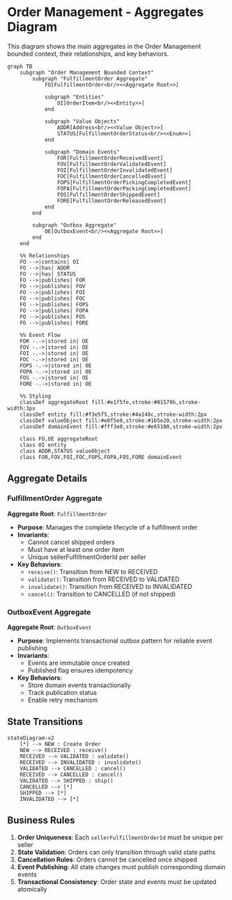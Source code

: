 # Order Management - Aggregates Diagram

This diagram shows the main aggregates in the Order Management bounded context, their relationships, and key behaviors.

```mermaid
graph TB
    subgraph "Order Management Bounded Context"
        subgraph "FulfillmentOrder Aggregate"
            FO[FulfillmentOrder<br/><<Aggregate Root>>]

            subgraph "Entities"
                OI[OrderItem<br/><<Entity>>]
            end

            subgraph "Value Objects"
                ADDR[Address<br/><<Value Object>>]
                STATUS[FulfillmentOrderStatus<br/><<Enum>>]
            end

            subgraph "Domain Events"
                FOR[FulfillmentOrderReceivedEvent]
                FOV[FulfillmentOrderValidatedEvent]
                FOI[FulfillmentOrderInvalidatedEvent]
                FOC[FulfillmentOrderCancelledEvent]
                FOPS[FulfillmentOrderPickingCompletedEvent]
                FOPA[FulfillmentOrderPackingCompletedEvent]
                FOS[FulfillmentOrderShippedEvent]
                FORE[FulfillmentOrderReleasedEvent]
            end
        end

        subgraph "Outbox Aggregate"
            OE[OutboxEvent<br/><<Aggregate Root>>]
        end
    end

    %% Relationships
    FO -->|contains| OI
    FO -->|has| ADDR
    FO -->|has| STATUS
    FO -->|publishes| FOR
    FO -->|publishes| FOV
    FO -->|publishes| FOI
    FO -->|publishes| FOC
    FO -->|publishes| FOPS
    FO -->|publishes| FOPA
    FO -->|publishes| FOS
    FO -->|publishes| FORE

    %% Event Flow
    FOR -.->|stored in| OE
    FOV -.->|stored in| OE
    FOI -.->|stored in| OE
    FOC -.->|stored in| OE
    FOPS -.->|stored in| OE
    FOPA -.->|stored in| OE
    FOS -.->|stored in| OE
    FORE -.->|stored in| OE

    %% Styling
    classDef aggregateRoot fill:#e1f5fe,stroke:#01579b,stroke-width:3px
    classDef entity fill:#f3e5f5,stroke:#4a148c,stroke-width:2px
    classDef valueObject fill:#e8f5e8,stroke:#1b5e20,stroke-width:2px
    classDef domainEvent fill:#fff3e0,stroke:#e65100,stroke-width:2px

    class FO,OE aggregateRoot
    class OI entity
    class ADDR,STATUS valueObject
    class FOR,FOV,FOI,FOC,FOPS,FOPA,FOS,FORE domainEvent
```

## Aggregate Details

### FulfillmentOrder Aggregate
**Aggregate Root**: `FulfillmentOrder`
- **Purpose**: Manages the complete lifecycle of a fulfillment order
- **Invariants**:
  - Cannot cancel shipped orders
  - Must have at least one order item
  - Unique sellerFulfillmentOrderId per seller
- **Key Behaviors**:
  - `receive()`: Transition from NEW to RECEIVED
  - `validate()`: Transition from RECEIVED to VALIDATED
  - `invalidate()`: Transition from RECEIVED to INVALIDATED
  - `cancel()`: Transition to CANCELLED (if not shipped)

### OutboxEvent Aggregate
**Aggregate Root**: `OutboxEvent`
- **Purpose**: Implements transactional outbox pattern for reliable event publishing
- **Invariants**:
  - Events are immutable once created
  - Published flag ensures idempotency
- **Key Behaviors**:
  - Store domain events transactionally
  - Track publication status
  - Enable retry mechanism

## State Transitions

```mermaid
stateDiagram-v2
    [*] --> NEW : Create Order
    NEW --> RECEIVED : receive()
    RECEIVED --> VALIDATED : validate()
    RECEIVED --> INVALIDATED : invalidate()
    VALIDATED --> CANCELLED : cancel()
    RECEIVED --> CANCELLED : cancel()
    VALIDATED --> SHIPPED : ship()
    CANCELLED --> [*]
    SHIPPED --> [*]
    INVALIDATED --> [*]
```

## Business Rules

1. **Order Uniqueness**: Each `sellerFulfillmentOrderId` must be unique per seller
2. **State Validation**: Orders can only transition through valid state paths
3. **Cancellation Rules**: Orders cannot be cancelled once shipped
4. **Event Publishing**: All state changes must publish corresponding domain events
5. **Transactional Consistency**: Order state and events must be updated atomically